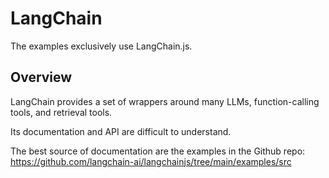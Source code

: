 # LangChain

The examples exclusively use LangChain.js.

## Overview

LangChain provides a set of wrappers around many LLMs, function-calling tools, and retrieval tools.

Its documentation and API are difficult to understand.

The best source of documentation are the examples in the Github repo:
https://github.com/langchain-ai/langchainjs/tree/main/examples/src
